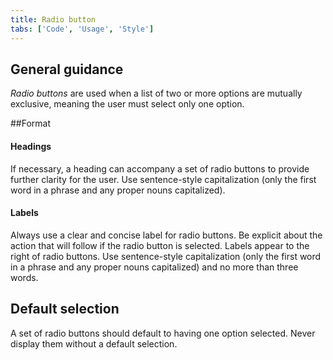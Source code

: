 ```yaml
---
title: Radio button
tabs: ['Code', 'Usage', 'Style']
---
```


## General guidance

_Radio buttons_ are used when a list of two or more options are mutually exclusive, meaning the user must select only one option.

##Format

#### Headings

If necessary, a heading can accompany a set of radio buttons to provide further clarity for the user. Use sentence-style capitalization (only the first word in a phrase and any proper nouns capitalized).

#### Labels

Always use a clear and concise label for radio buttons. Be explicit about the action that will follow if the radio button is selected. Labels appear to the right of radio buttons. Use sentence-style capitalization (only the first word in a phrase and any proper nouns capitalized) and no more than three words.

## Default selection

A set of radio buttons should default to having one option selected. Never display them without a default selection.
